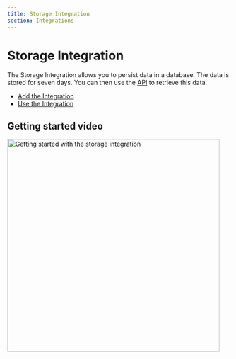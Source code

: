 ```yaml
---
title: Storage Integration
section: Integrations
---
```


# Storage Integration

The Storage Integration allows you to persist data in a database. The data is stored for seven days. You can then use the [API](api.md) to retrieve this data.

* [Add the Integration](../integrations.md#add-an-integration)
* [Use the Integration](api.md)

## Getting started video

<a href="https://www.thethingsnetwork.org/docs/applications/Storage-Integration.png https://www.youtube.com/watch?v=kVf8GmCbOuE&index=3&list=PLM8eOeiKY7JVwrBYRHxsf9p0VM_dVapXl" target="_blank"><img src="https://www.thethingsnetwork.org/docs/applications/Storage-Integration.png" 
alt="Getting started with the storage integration" width="480" /></a>
